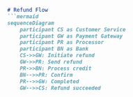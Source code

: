 ```markdown
# Refund Flow
```mermaid
sequenceDiagram
    participant CS as Customer Service
    participant GW as Payment Gateway
    participant PR as Processor
    participant BN as Bank
    CS->>GW: Initiate refund
    GW->>PR: Send refund
    PR->>BN: Process credit
    BN-->>PR: Confirm
    PR-->>GW: Completed
    GW-->>CS: Refund succeeded
